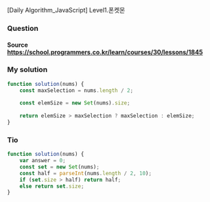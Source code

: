 [Daily Algorithm_JavaScript] Level1.폰켓몬

### Question

#### Source https://school.programmers.co.kr/learn/courses/30/lessons/1845

### My solution

```javascript
function solution(nums) {
    const maxSelection = nums.length / 2;
    
    const elemSize = new Set(nums).size;
    
    return elemSize > maxSelection ? maxSelection : elemSize;
}
```


### Tio
```js
function solution(nums) {
    var answer = 0;
    const set = new Set(nums);
    const half = parseInt(nums.length / 2, 10);
    if (set.size > half) return half;
    else return set.size;
}
```
